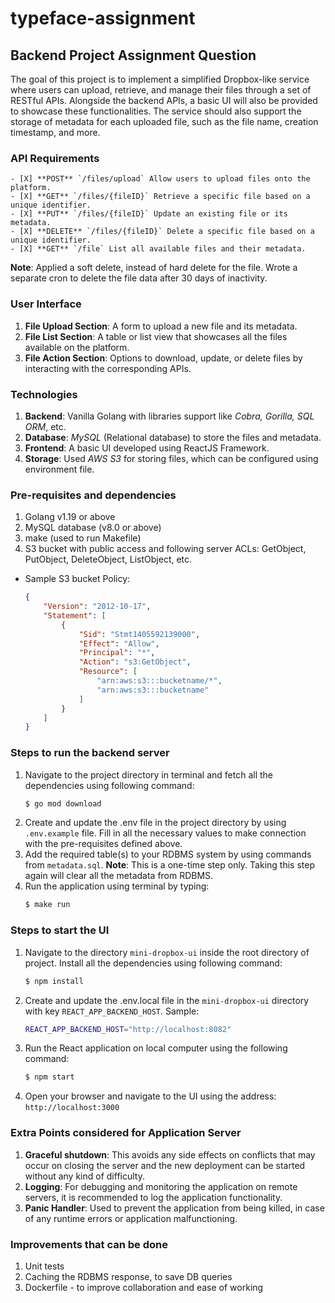 # typeface-assignment 

## Backend Project Assignment Question
The goal of this project is to implement a simplified Dropbox-like service where users can upload, retrieve, and manage their files through a set of RESTful APIs. Alongside the backend APIs, a basic UI will also be provided to showcase these functionalities. The service should also support the storage of metadata for each uploaded file, such as the file name, creation timestamp, and more. 

### API Requirements
    - [X] **POST** `/files/upload` Allow users to upload files onto the platform.
    - [X] **GET** `/files/{fileID}` Retrieve a specific file based on a unique identifier.
    - [X] **PUT** `/files/{fileID}` Update an existing file or its metadata.
    - [X] **DELETE** `/files/{fileID}` Delete a specific file based on a unique identifier. 
    - [X] **GET** `/file` List all available files and their metadata.

**Note**: Applied a soft delete, instead of hard delete for the file. Wrote a separate cron to delete the file data after 30 days of inactivity.

### User Interface
1. **File Upload Section**: A form to upload a new file and its metadata.
1. **File List Section**: A table or list view that showcases all the files available on the platform.
1. **File Action Section**: Options to download, update, or delete files by interacting with the corresponding APIs.

### Technologies
1. **Backend**: Vanilla Golang with libraries support like *Cobra, Gorilla, SQL ORM*, etc.
2. **Database**: *MySQL* (Relational database) to store the files and metadata.
3. **Frontend**: A basic UI developed using ReactJS Framework.
4. **Storage**: Used *AWS S3* for storing files, which can be configured using environment file.

### Pre-requisites and dependencies
1. Golang v1.19 or above
2. MySQL database (v8.0 or above)
3. make (used to run Makefile)
4. S3 bucket with public access and following server ACLs: GetObject, PutObject, DeleteObject, ListObject, etc.
- Sample S3 bucket Policy: 
    ```json
    {
        "Version": "2012-10-17",
        "Statement": [
            {
                "Sid": "Stmt1405592139000",
                "Effect": "Allow",
                "Principal": "*",
                "Action": "s3:GetObject",
                "Resource": [
                    "arn:aws:s3:::bucketname/*",
                    "arn:aws:s3:::bucketname"
                ]
            }
        ]
    }
    ```

### Steps to run the backend server
1. Navigate to the project directory in terminal and fetch all the dependencies using following command:
    ```sh 
    $ go mod download
    ```
1. Create and update the .env file in the project directory by using `.env.example` file. Fill in all the necessary values to make connection with the pre-requisites defined above.
1. Add the required table(s) to your RDBMS system by using commands from `metadata.sql`. 
**Note**: This is a one-time step only. Taking this step again will clear all the metadata from RDBMS.
1. Run the application using terminal by typing: 
    ```sh
    $ make run
    ```

### Steps to start the UI
1. Navigate to the directory `mini-dropbox-ui` inside the root directory of project. Install all the dependencies using following command: 
    ```sh
    $ npm install
    ```
1. Create and update the .env.local file in the `mini-dropbox-ui` directory with key `REACT_APP_BACKEND_HOST`. Sample: 
    ```sh
    REACT_APP_BACKEND_HOST="http://localhost:8082"
    ```
1. Run the React application on local computer using the following command:
    ```sh
    $ npm start
    ```
1. Open your browser and navigate to the UI using the address: `http://localhost:3000`

### Extra Points considered for Application Server
1. **Graceful shutdown**: This avoids any side effects on conflicts that may occur on closing the server and the new deployment can be started without any kind of difficulty.
1. **Logging**: For debugging and monitoring the application on remote servers, it is recommended to log the application functionality.
1. **Panic Handler**: Used to prevent the application from being killed, in case of any runtime errors or application malfunctioning.

### Improvements that can be done
1. Unit tests
1. Caching the RDBMS response, to save DB queries
1. Dockerfile - to improve collaboration and ease of working